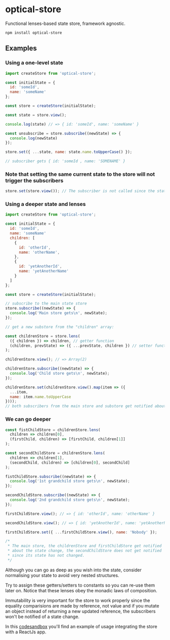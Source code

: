 # optical-store

Functional lenses-based state store, framework agnostic.

`npm install optical-store`

## Examples

### Using a one-level state
```js
import createStore from 'optical-store';

const initialState = {
  id: 'someId',
  name: 'someName'
};

const store = createStore(initialState);

const state = store.view();

console.log(state) // => { id: 'someId', name: 'someName' }

const unsubscribe = store.subscribe((newState) => {
  console.log(newState)
});

store.set({ ...state, name: state.name.toUpperCase() });

// subscriber gets { id: 'someId , name: 'SOMENAME' }
```

### Note that setting the same current state to the store will not trigger the subscribers
```js
store.set(store.view()); // The subscriber is not called since the state has not changed
```

### Using a deeper state and lenses
```js
import createStore from 'optical-store';

const initialState = {
  id: 'someId',
  name: 'someName'
  children: [
    {
      id: 'otherId',
      name: 'otherName',
    },
    {
      id: 'yetAnotherId',
      name: 'yetAnotherName'
    }
  ]
};

const store = createStore(initialState);

// subscribe to the main state store
store.subscribe((newState) => {
  console.log('Main store gets\n', newState);
});

// get a new substore from the "children" array:

const childrenStore = store.lens(
  ({ children }) => children, // getter function
  (children, prevState) => ({ ...prevState, children }) // setter function
);

childrenStore.view(); // => Array(2)

childrenStore.subscribe((newState) => {
  console.log('Child store gets\n', newState);
});

childrenStore.set(childrenStore.view().map(item => ({
  ...item,
  name: item.name.toUpperCase
})));
// both subscribers from the main store and substore get notified about the state update
```
### We can go deeper
```js
const fistChildStore = childrenStore.lens(
  children => children[0],
  (firstChild, children) => [firstChild, children[1]]
);

const secondChildStore = childrenStore.lens(
  children => children[1],
  (secondChild, children) => [children[0], secondChild]
);

fistChildStore.subscribe((newState) => {
  console.log('1st grandchild store gets\n', newState);
});

secondChildStore.subscribe((newState) => {
  console.log('2nd grandchild store gets\n', newState);
});

firstChildStore.view(); // => { id: 'otherId', name: 'otherName' }

secondChildStore.view(); // => { id: 'yetAnotherId', name: 'yetAnotherName' }

firstChildStore.set({ ...firstChildStore.view(), name: 'Nobody' });

/*
 * The main store, the childrenStore and firstChildStore get notified
 * about the state change, the secondChildStore does not get notified
 * since its state has not changed.
 */
```

Although you can go as deep as you wish into the state, consider normalising your state to avoid very nested structures.

Try to assign these getters/setters to constants so you can re-use them later on. Notice that these lenses obey the monadic laws of composition.

Immutability is very important for the store to work properly since the equality comparisions are made by reference, not value and if you mutate an object instead of returning a new updated reference, the subscribers won't be notified of a state change.

In this [codesandbox](https://codesandbox.io/s/blazing-frost-rfjyx?fontsize=14) you'll find an example of usage integrating the store with a ReactJs app.